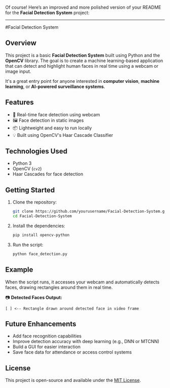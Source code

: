 Of course! Here’s an improved and more polished version of your README for the **Facial Detection System** project:

---

#Facial Detection System

## Overview

This project is a basic **Facial Detection System** built using Python and the **OpenCV** library. The goal is to create a machine learning-based application that can detect and highlight human faces in real time using a webcam or image input.

It's a great entry point for anyone interested in **computer vision**, **machine learning**, or **AI-powered surveillance systems**.

## Features

- 🎯 Real-time face detection using webcam
- 🖼️ Face detection in static images
- 📦 Lightweight and easy to run locally
- 💡 Built using OpenCV's Haar Cascade Classifier

## Technologies Used

- Python 3
- OpenCV (`cv2`)
- Haar Cascades for face detection

## Getting Started

1. Clone the repository:
   ```bash
   git clone https://github.com/yourusername/Facial-Detection-System.git
   cd Facial-Detection-System
   ```

2. Install the dependencies:
   ```bash
   pip install opencv-python
   ```

3. Run the script:
   ```bash
   python face_detection.py
   ```

## Example

When the script runs, it accesses your webcam and automatically detects faces, drawing rectangles around them in real time.

📷 **Detected Faces Output:**
```
[ ] <-- Rectangle drawn around detected face in video frame
```

## Future Enhancements

- Add face recognition capabilities
- Improve detection accuracy with deep learning (e.g., DNN or MTCNN)
- Build a GUI for easier interaction
- Save face data for attendance or access control systems

## License

This project is open-source and available under the [MIT License](LICENSE).
